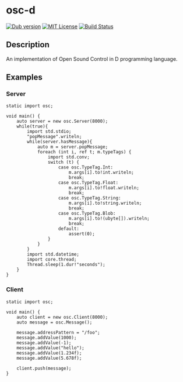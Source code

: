 osc-d
====

[![Dub version](https://img.shields.io/dub/v/osc-d.svg)](https://code.dlang.org/packages/osc-d)
[![MIT License](http://img.shields.io/badge/license-MIT-blue.svg?style=flat)](https://github.com/tanitta/osc-d/blob/master/LICENSE)
[![Build Status](https://travis-ci.org/tanitta/osc-d.svg?branch=master)](https://travis-ci.org/tanitta/osc-d)

## Description

An implementation of Open Sound Control in D programming language.

## Examples

### Server

```
static import osc;

void main() {
    auto server = new osc.Server(8000);
    while(true){
        import std.stdio;
        "popMessage".writeln;
        while(server.hasMessage){
            auto m = server.popMessage;
            foreach (int i, ref t; m.typeTags) {
                import std.conv;
                switch (t) {
                    case osc.TypeTag.Int:
                        m.args[i].to!int.writeln;
                        break;
                    case osc.TypeTag.Float:
                        m.args[i].to!float.writeln;
                        break;
                    case osc.TypeTag.String:
                        m.args[i].to!string.writeln;
                        break;
                    case osc.TypeTag.Blob:
                        m.args[i].to!(ubyte[]).writeln;
                        break;
                    default:
                        assert(0);
                }
            }
        }
        import std.datetime;
        import core.thread;
        Thread.sleep(1.dur!"seconds");
    }
}
```

### Client

```
static import osc;

void main() {
    auto client = new osc.Client(8000);
    auto message = osc.Message();
    
    message.addressPattern = "/foo";
    message.addValue(1000);
    message.addValue(-1);
    message.addValue("hello");
    message.addValue(1.234f);
    message.addValue(5.678f);
    
    client.push(message);
}
```
